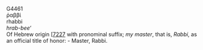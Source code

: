 G4461  
ῥαββί  
rhabbi  
*hrab-bee‘*  
Of Hebrew origin \[[7227](h7227) with pronominal suffix; *my* *master*,
that is, *Rabbi*, as an official title of honor: - Master, Rabbi.  
